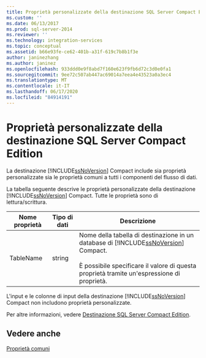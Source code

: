 ```yaml
---
title: Proprietà personalizzate della destinazione SQL Server Compact Edition | Microsoft Docs
ms.custom: ''
ms.date: 06/13/2017
ms.prod: sql-server-2014
ms.reviewer: ''
ms.technology: integration-services
ms.topic: conceptual
ms.assetid: b66e93fe-ce62-401b-a31f-619c7b8b1f3e
author: janinezhang
ms.author: janinez
ms.openlocfilehash: 933ddd0e9f8abd7f160e623f9fb6d72c3d0e0fa1
ms.sourcegitcommit: 9ee72c507ab447ac69014a7eea4e43523a0a3ec4
ms.translationtype: MT
ms.contentlocale: it-IT
ms.lasthandoff: 06/17/2020
ms.locfileid: "84914191"
---
```

# <a name="sql-server-compact-edition-destination-custom-properties"></a>Proprietà personalizzate della destinazione SQL Server Compact Edition
  La destinazione [!INCLUDE[ssNoVersion](../../includes/ssnoversion-md.md)] Compact include sia proprietà personalizzate sia le proprietà comuni a tutti i componenti del flusso di dati.  
  
 La tabella seguente descrive le proprietà personalizzate della destinazione [!INCLUDE[ssNoVersion](../../includes/ssnoversion-md.md)] Compact. Tutte le proprietà sono di lettura/scrittura.  
  
|Nome proprietà|Tipo di dati|Descrizione|  
|-------------------|---------------|-----------------|  
|TableName|string|Nome della tabella di destinazione in un database di [!INCLUDE[ssNoVersion](../../includes/ssnoversion-md.md)] Compact.<br /><br /> È possibile specificare il valore di questa proprietà tramite un'espressione di proprietà.|  
  
 L'input e le colonne di input della destinazione [!INCLUDE[ssNoVersion](../../includes/ssnoversion-md.md)] Compact non includono proprietà personalizzate.  
  
 Per altre informazioni, vedere [Destinazione SQL Server Compact Edition](sql-server-compact-edition-destination.md).  
  
## <a name="see-also"></a>Vedere anche  
 [Proprietà comuni](../common-properties.md)  
  
  
